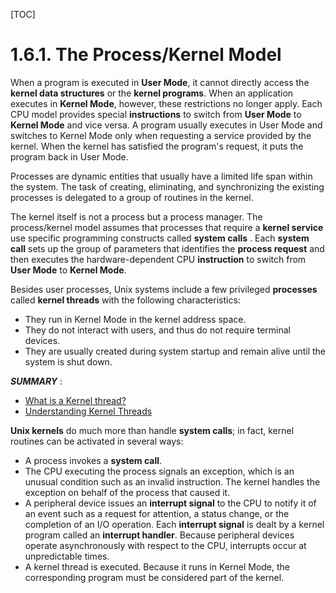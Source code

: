[TOC]

# 1.6.1. The Process/Kernel Model

When a program is executed in **User Mode**, it cannot directly access the **kernel data structures** or the
**kernel programs**. When an application executes in **Kernel Mode**, however, these restrictions no
longer apply. Each CPU model provides special **instructions** to switch from **User Mode** to **Kernel Mode**
and vice versa. A program usually executes in User Mode and switches to Kernel Mode only when
requesting a service provided by the kernel. When the kernel has satisfied the program's request, it
puts the program back in User Mode.

Processes are dynamic entities that usually have a limited life span within the system. The task of
creating, eliminating, and synchronizing the existing processes is delegated to a group of routines in
the kernel.

The kernel itself is not a process but a process manager. The process/kernel model assumes that
processes that require a **kernel service** use specific programming constructs called **system calls** .
Each **system call** sets up the group of parameters that identifies the **process request** and then
executes the hardware-dependent CPU **instruction** to switch from **User Mode** to **Kernel Mode**.

Besides user processes, Unix systems include a few privileged **processes** called **kernel threads** with
the following characteristics:

- They run in Kernel Mode in the kernel address space.
- They do not interact with users, and thus do not require terminal devices.
- They are usually created during system startup and remain alive until the system is shut down.

***SUMMARY*** : 

- [What is a Kernel thread?](https://stackoverflow.com/questions/9481055/what-is-a-kernel-thread)
- [Understanding Kernel Threads](https://www.ibm.com/support/knowledgecenter/en/ssw_aix_72/kernelextension/kern_threads.html)



**Unix kernels** do much more than handle **system calls**; in fact, kernel routines can be activated in
several ways:

- A process invokes a **system call**.
- The CPU executing the process signals an exception, which is an unusual condition such as an
  invalid instruction. The kernel handles the exception on behalf of the process that caused it.
- A peripheral device issues an **interrupt signal** to the CPU to notify it of an event such as a
  request for attention, a status change, or the completion of an I/O operation. Each **interrupt
  signal** is dealt by a kernel program called an **interrupt handler**. Because peripheral devices
  operate asynchronously with respect to the CPU, interrupts occur at unpredictable times.
- A kernel thread is executed. Because it runs in Kernel Mode, the corresponding program must
  be considered part of the kernel.

